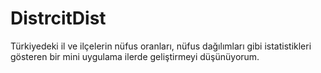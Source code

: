 # DistrcitDist
Türkiyedeki il ve ilçelerin nüfus oranları, nüfus dağılımları gibi istatistikleri gösteren bir mini uygulama ilerde geliştirmeyi düşünüyorum.
